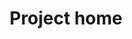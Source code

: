---
home: true
title: Project home
heroImage: /assets/aam.svg
heroText: Absolute WordPress access control, tailored to everyone
tagline:
  - There are 80+ million WordPress websites online today. Each with a different domain, representing a different business, offering a different product or service.
  - AAM portal is no bullcrap, candid place where you can find all you need to know to define a better access strategy for your unique requirements.
actions:
  - text: Start Exploring
    link: /get-started
    type: primary
---